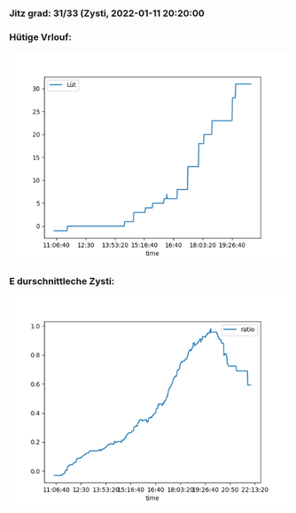 ### Jitz grad: 31/33 (Zysti, 2022-01-11 20:20:00

### Hütige Vrlouf:
![Graph](Today.png)

### E durschnittleche Zysti:
![Graph](Zysti.png)